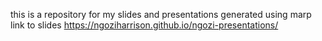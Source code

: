 this is a repository for my slides and presentations generated using marp
link to slides https://ngoziharrison.github.io/ngozi-presentations/
